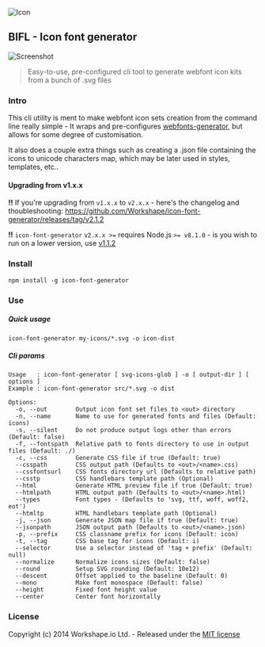 ![Icon](https://camo.githubusercontent.com/2b418776b6cc9cb7d90c68905d3381674f13d7ec/687474703a2f2f692e6375626575706c6f61642e636f6d2f4541367957612e706e67)

## BIFL - Icon font generator

![Screenshot](https://camo.githubusercontent.com/7aaef96033be671fa29297c0efd6c50f97a502f6/68747470733a2f2f692e6375626575706c6f61642e636f6d2f65597736766a2e706e67)

> Easy-to-use, pre-configured cli tool to generate webfont icon kits from a bunch of .svg files

### Intro

This cli utility is ment to make webfont icon sets creation from the command line really simple - It wraps and pre-configures [webfonts-generator](https://www.npmjs.com/package/webfonts-generator), but allows for some degree of customisation.

It also does a couple extra things such as creating a .json file containing the icons to unicode characters map, which may be later used in styles, templates, etc..

#### Upgrading from v1.x.x

**!!** If you're upgrading from `v1.x.x` to `v2.x.x` - here's the changelog and thoubleshooting: https://github.com/Workshape/icon-font-generator/releases/tag/v2.1.2

**!!** `icon-font-generator` `v2.x.x >=` requires Node.js `>= v8.1.0` - is you wish to run on a lower version, use [v1.1.2](https://github.com/Workshape/icon-font-generator/releases/tag/v1.1.2)


### Install

```
npm install -g icon-font-generator
```

### Use

##### Quick usage

```
icon-font-generator my-icons/*.svg -o icon-dist
```

##### Cli params

```
Usage   : icon-font-generator [ svg-icons-glob ] -o [ output-dir ] [ options ]
Example : icon-font-generator src/*.svg -o dist

Options:
  -o, --out        Output icon font set files to <out> directory
  -n, --name       Name to use for generated fonts and files (Default: icons)
  -s, --silent     Do not produce output logs other than errors (Default: false)
  -f, --fontspath  Relative path to fonts directory to use in output files (Default: ./)
  -c, --css        Generate CSS file if true (Default: true)
  --csspath        CSS output path (Defaults to <out>/<name>.css)
  --cssfontsurl    CSS fonts directory url (Defaults to relative path)
  --csstp          CSS handlebars template path (Optional)
  --html           Generate HTML preview file if true (Default: true)
  --htmlpath       HTML output path (Defaults to <out>/<name>.html)
  --types          Font types - (Defaults to 'svg, ttf, woff, woff2, eot')
  --htmltp         HTML handlebars template path (Optional)
  -j, --json       Generate JSON map file if true (Default: true)
  --jsonpath       JSON output path (Defaults to <out>/<name>.json)
  -p, --prefix     CSS classname prefix for icons (Default: icon)
  -t, --tag        CSS base tag for icons (Default: i)  
  --selector       Use a selector instead of 'tag + prefix' (Default: null)
  --normalize      Normalize icons sizes (Default: false)
  --round          Setup SVG rounding (Default: 10e12)
  --descent        Offset applied to the baseline (Default: 0)
  --mono           Make font monospace (Default: false)
  --height         Fixed font height value
  --center         Center font horizontally
```


### License

Copyright (c) 2014 Workshape.io Ltd. - Released under the [MIT license](https://github.com/Workshape/icon-font-generator/blob/master/LICENSE)
